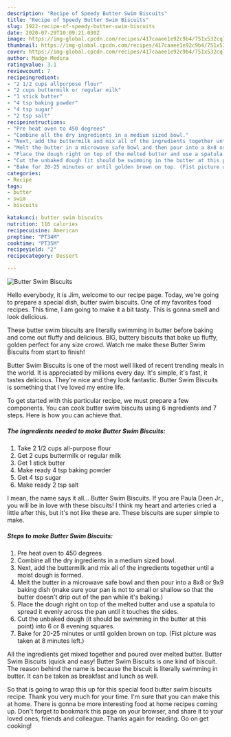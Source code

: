 ```yaml
---
description: "Recipe of Speedy Butter Swim Biscuits"
title: "Recipe of Speedy Butter Swim Biscuits"
slug: 1922-recipe-of-speedy-butter-swim-biscuits
date: 2020-07-29T10:09:21.030Z
image: https://img-global.cpcdn.com/recipes/417caaee1e92c9b4/751x532cq70/butter-swim-biscuits-recipe-main-photo.jpg
thumbnail: https://img-global.cpcdn.com/recipes/417caaee1e92c9b4/751x532cq70/butter-swim-biscuits-recipe-main-photo.jpg
cover: https://img-global.cpcdn.com/recipes/417caaee1e92c9b4/751x532cq70/butter-swim-biscuits-recipe-main-photo.jpg
author: Madge Medina
ratingvalue: 3.1
reviewcount: 7
recipeingredient:
- "2 1/2 cups allpurpose flour"
- "2 cups buttermilk or regular milk"
- "1 stick butter"
- "4 tsp baking powder"
- "4 tsp sugar"
- "2 tsp salt"
recipeinstructions:
- "Pre heat oven to 450 degrees"
- "Combine all the dry ingredients in a medium sized bowl."
- "Next, add the buttermilk and mix all of the ingredients together until a moist dough is formed."
- "Melt the butter in a microwave safe bowl and then pour into a 8x8 or 9x9 baking dish (make sure your pan is not to small or shallow so that the butter doesn&#39;t drip out of the pan while it&#39;s baking.)"
- "Place the dough right on top of the melted butter and use a spatula to spread it evenly across the pan until it touches the sides."
- "Cut the unbaked dough (it should be swimming in the butter at this point) into 6 or 8 evening squares."
- "Bake for 20-25 minutes or until golden brown on top. (Fist picture was taken at 8 minutes left.)"
categories:
- Recipe
tags:
- butter
- swim
- biscuits

katakunci: butter swim biscuits 
nutrition: 116 calories
recipecuisine: American
preptime: "PT34M"
cooktime: "PT35M"
recipeyield: "2"
recipecategory: Dessert

---
```



![Butter Swim Biscuits](https://img-global.cpcdn.com/recipes/417caaee1e92c9b4/751x532cq70/butter-swim-biscuits-recipe-main-photo.jpg)

Hello everybody, it is Jim, welcome to our recipe page. Today, we're going to prepare a special dish, butter swim biscuits. One of my favorites food recipes. This time, I am going to make it a bit tasty. This is gonna smell and look delicious.

These butter swim biscuits are literally swimming in butter before baking and come out fluffy and delicious. BIG, buttery biscuits that bake up fluffy, golden perfect for any size crowd. Watch me make these Butter Swim Biscuits from start to finish!

Butter Swim Biscuits is one of the most well liked of recent trending meals in the world. It is appreciated by millions every day. It's simple, it's fast, it tastes delicious. They're nice and they look fantastic. Butter Swim Biscuits is something that I've loved my entire life.


To get started with this particular recipe, we must prepare a few components. You can cook butter swim biscuits using 6 ingredients and 7 steps. Here is how you can achieve that.

<!--inarticleads1-->

##### The ingredients needed to make Butter Swim Biscuits:

1. Take 2 1/2 cups all-purpose flour
1. Get 2 cups buttermilk or regular milk
1. Get 1 stick butter
1. Make ready 4 tsp baking powder
1. Get 4 tsp sugar
1. Make ready 2 tsp salt


I mean, the name says it all… Butter Swim Biscuits. If you are Paula Deen Jr., you will be in love with these biscuits! I think my heart and arteries cried a little after this, but it&#39;s not like these are. These biscuits are super simple to make. 

<!--inarticleads2-->

##### Steps to make Butter Swim Biscuits:

1. Pre heat oven to 450 degrees
1. Combine all the dry ingredients in a medium sized bowl.
1. Next, add the buttermilk and mix all of the ingredients together until a moist dough is formed.
1. Melt the butter in a microwave safe bowl and then pour into a 8x8 or 9x9 baking dish (make sure your pan is not to small or shallow so that the butter doesn&#39;t drip out of the pan while it&#39;s baking.)
1. Place the dough right on top of the melted butter and use a spatula to spread it evenly across the pan until it touches the sides.
1. Cut the unbaked dough (it should be swimming in the butter at this point) into 6 or 8 evening squares.
1. Bake for 20-25 minutes or until golden brown on top. (Fist picture was taken at 8 minutes left.)


All the ingredients get mixed together and poured over melted butter. Butter Swim Biscuits (quick and easy! Butter Swim Biscuits is one kind of biscuit. The reason behind the name is because the biscuit is literally swimming in butter. It can be taken as breakfast and lunch as well. 

So that is going to wrap this up for this special food butter swim biscuits recipe. Thank you very much for your time. I'm sure that you can make this at home. There is gonna be more interesting food at home recipes coming up. Don't forget to bookmark this page on your browser, and share it to your loved ones, friends and colleague. Thanks again for reading. Go on get cooking!
